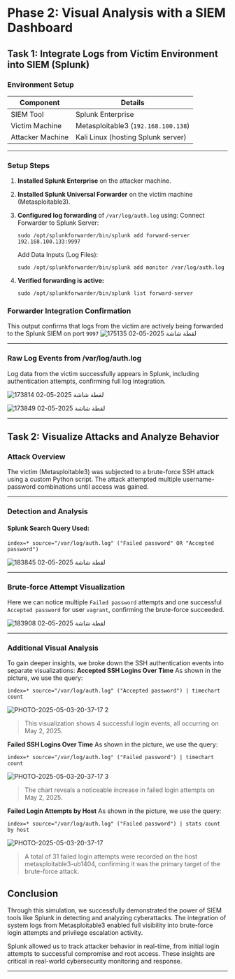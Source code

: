# Phase 2: Visual Analysis with a SIEM Dashboard

##  Task 1: Integrate Logs from Victim Environment into SIEM (Splunk)

### Environment Setup

| Component        | Details                             |
| ---------------- | ----------------------------------- |
| SIEM Tool        | Splunk Enterprise                   |
| Victim Machine   | Metasploitable3 (`192.168.100.138`) |
| Attacker Machine | Kali Linux (hosting Splunk server)  |

---

###  Setup Steps

1. **Installed Splunk Enterprise** on the attacker machine.
2. **Installed Splunk Universal Forwarder** on the victim machine (Metasploitable3).
3. **Configured log forwarding** of `/var/log/auth.log` using:
Connect Forwarder to Splunk Server:
   ```
   sudo /opt/splunkforwarder/bin/splunk add forward-server 192.168.100.133:9997
   ```
   Add Data Inputs (Log Files):
   ```
   sudo /opt/splunkforwarder/bin/splunk add monitor /var/log/auth.log
   
   ```
4. **Verified forwarding is active:**

   ```
   sudo /opt/splunkforwarder/bin/splunk list forward-server
   ```

### Forwarder Integration Confirmation
This output confirms that logs from the victim are actively being forwarded to the Splunk SIEM on port `9997`
![لقطة شاشة 2025-05-02 175135](https://github.com/user-attachments/assets/953d7e91-b8bc-4435-838b-20316ae999cb)




---

###  Raw Log Events from /var/log/auth.log
Log data from the victim successfully appears in Splunk, including authentication attempts, confirming full log integration.

![لقطة شاشة 2025-05-02 173814](https://github.com/user-attachments/assets/c7ed600d-5ecf-4fdd-a69c-0f6a9b0642fc)



![لقطة شاشة 2025-05-02 173849](https://github.com/user-attachments/assets/6d68e6c5-78f9-4834-a68c-d8f63c91cce0)

---

## Task 2: Visualize Attacks and Analyze Behavior

### Attack Overview

The victim (Metasploitable3) was subjected to a brute-force SSH attack using a custom Python script. The attack attempted multiple username-password combinations until access was gained.

---

### Detection and Analysis

#### Splunk Search Query Used:

```
index=* source="/var/log/auth.log" ("Failed password" OR "Accepted password")
```
![لقطة شاشة 2025-05-02 183845](https://github.com/user-attachments/assets/7722c254-c7db-473a-ba27-98d94314fde5)

---

### Brute-force Attempt Visualization
Here we can notice multiple `Failed password` attempts and one successful `Accepted password` for user `vagrant`, confirming the brute-force succeeded.


![لقطة شاشة 2025-05-02 183908](https://github.com/user-attachments/assets/cb5f8abe-561a-40a4-af00-8e7fa2ad7a4d)


---
### Additional Visual Analysis
To gain deeper insights, we broke down the SSH authentication events into separate visualizations:
**Accepted SSH Logins Over Time**
As shown in the picture, we use the query: 
```
index=* source="/var/log/auth.log" ("Accepted password") | timechart count

```

![PHOTO-2025-05-03-20-37-17 2](https://github.com/user-attachments/assets/ec9238b9-5f53-4edc-950b-116e13b74be1)
 >This visualization shows 4 successful login events, all occurring on May 2, 2025. 

**Failed SSH Logins Over Time**
As shown in the picture, we use the query: 
```
index=* source="/var/log/auth.log" ("Failed password") | timechart count
```
![PHOTO-2025-05-03-20-37-17 3](https://github.com/user-attachments/assets/29f140f0-73a7-46f3-b558-78fc892c4280)
 >The chart reveals a noticeable increase in failed login attempts on May 2, 2025.


**Failed Login Attempts by Host**
As shown in the picture, we use the query: 
```
index=* source="/var/log/auth.log" ("Failed password") | stats count by host
```
![PHOTO-2025-05-03-20-37-17](https://github.com/user-attachments/assets/18b88520-bef4-4cd2-b7e2-d8a7bb82d7e8)
 >A total of 31 failed login attempts were recorded on the host metasploitable3-ub1404, confirming it was the primary target of the brute-force attack.



## Conclusion

Through this simulation, we successfully demonstrated the power of SIEM tools like Splunk in detecting and analyzing cyberattacks. The integration of system logs from Metasploitable3 enabled full visibility into brute-force login attempts and privilege escalation activity.

Splunk allowed us to track attacker behavior in real-time, from initial login attempts to successful compromise and root access. These insights are critical in real-world cybersecurity monitoring and response.

---
